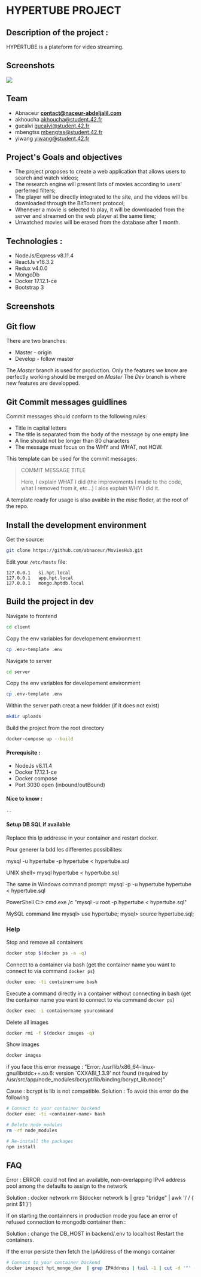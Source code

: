 # HYPERTUBE PROJECT

## Description of the project :

HYPERTUBE is a plateform for video streaming.

## Screenshots

![](:/docs/video.gif)



## Team
- Abnaceur **contact@naceur-abdeljalil.com** 
- akhoucha akhoucha@student.42.fr
- gucalvi gucalvi@student.42.fr
- mbengtss mbengtss@student.42.fr
- yiwang yiwang@student.42.fr

## Project's Goals and objectives

- The project proposes to create a web application that allows users to search
  and watch videos;
- The research engine will present lists of movies according to users' perferred
  filters;
- The player will be directly integrated to the site, and the videos will be
  downloaded through the BitTorrent protocol;
- Whenever a movie is selected to play, it will be downloaded from the server
  and streamed on the web player at the same time;
- Unwatched movies will be erased from the database after 1 month.

## Technologies :

- NodeJs/Express v8.11.4
- ReactJs v16.3.2
- Redux v4.0.0
- MongoDb
- Docker 17.12.1-ce
- Bootstrap 3

## Screenshots

## Git flow

There are two branches:

- Master - origin
- Develop - follow master

The _Master_ branch is used for production. Only the features we know are
perfectly working should be merged on _Master_ The _Dev_ branch is where new
features are developped.

## Git Commit messages guidlines

Commit messages should conform to the following rules:

- Title in capital letters
- The title is separated from the body of the message by one empty line
- A line should not be longer than 80 characters
- The message must focus on the WHY and WHAT, not HOW.

This template can be used for the commit messages:

> COMMIT MESSAGE TITLE
>
> Here, I explain WHAT I did (the improvements I made to the code, what I
> removed from it, etc...) I alos explain WHY I did it.

A template ready for usage is also avaible in the _misc_ floder, at the root of
the repo.

## Install the development environment

Get the source:

```bash
git clone https://github.com/abnaceur/MoviesHub.git
```

Edit your `/etc/hosts` file:

```
127.0.0.1   si.hpt.local
127.0.0.1   app.hpt.local
127.0.0.1   mongo.hptdb.local
```

## Build the project in dev

Navigate to frontend

```bash
cd client
```

Copy the env variables for developement environment

```bash
cp .env-template .env
```

Navigate to server

```bash
cd server
```

Copy the env variables for developement environment

```bash
cp .env-template .env
```

Within the server path creat a new foldder (if it does not exist)

```bash
mkdir uploads
```

Build the project from the root directory

```bash
docker-compose up --build
```

#### Prerequisite :

- NodeJs v8.11.4
- Docker 17.12.1-ce
- Docker compose
- Port 3030 open (inbound/outBound)

#### Nice to know :

    --

#### Setup DB SQL if available

Replace this Ip addresse in your container and restart docker.

Pour generer la bdd les differentes possibilites:

mysql -u hypertube -p hypertube < hypertube.sql

UNIX shell> mysql hypertube < hypertube.sql

The same in Windows command prompt: mysql -p -u hypertube hypertube <
hypertube.sql

PowerShell C:\> cmd.exe /c "mysql -u root -p hypertube < hypertube.sql"

MySQL command line mysql> use hypertube; mysql> source hypertube.sql;

### Help

Stop and remove all containers

```bash
docker stop $(docker ps -a -q)
```

Connect to a container via bash (get the container name you want to connect to
via command `docker ps`)

```bash
docker exec -ti containername bash
```

Execute a command directly in a container without connecting in bash (get the
container name you want to connect to via command `docker ps`)

```bash
docker exec -i containername yourcommand
```

Delete all images

```bash
docker rmi -f $(docker images -q)
```

Show images

```bash
docker images
```

if you face this error message : "Error:
/usr/lib/x86_64-linux-gnu/libstdc++.so.6: version `CXXABI_1.3.9' not found
(required by /usr/src/app/node_modules/bcrypt/lib/binding/bcrypt_lib.node)"

Cause : bcrypt is lib is not compatible. Solution : To avoid this error do the
following

```bash
# Connect to your container backend
docker exec -ti <container-name> bash

# Delete node_modules
rm -rf node_modules

# Re-install the packages
npm install
```

## FAQ

Error : ERROR: could not find an available, non-overlapping IPv4 address pool
among the defaults to assign to the network

Solution : docker network rm
$(docker network ls | grep "bridge" | awk '/ / { print $1 }')

If on starting the containners in production mode you face an error of refused
connection to mongodb container then :

Solution : change the DB_HOST in backend/.env to localhost Restart the
containers.

If the error persiste then fetch the IpAddress of the mongo container

```bash
# Connect to your container backend
docker inspect hpt_mongo_dev  | grep IPAddress | tail -1 | cut -d '"' -f4
```